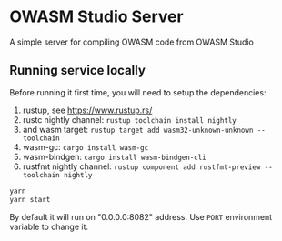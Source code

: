 # OWASM Studio Server

A simple server for compiling OWASM code from OWASM Studio

## Running service locally

Before running it first time, you will need to setup the dependencies:

1. rustup, see https://www.rustup.rs/
2. rustc nightly channel: `rustup toolchain install nightly`
3. and wasm target: `rustup target add wasm32-unknown-unknown --toolchain`
4. wasm-gc: `cargo install wasm-gc`
5. wasm-bindgen: `cargo install wasm-bindgen-cli`
6. rustfmt nightly channel: `rustup component add rustfmt-preview --toolchain nightly`

```sh
yarn
yarn start
```

By default it will run on "0.0.0.0:8082" address. Use `PORT` environment variable to change it.
